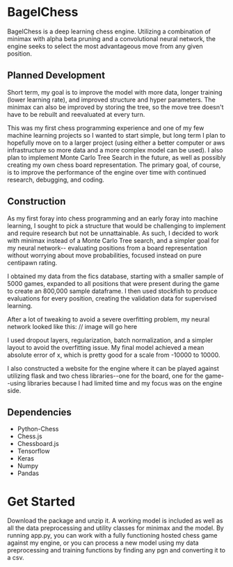 # BagelChess
BagelChess is a deep learning chess engine. Utilizing a combination of minimax with alpha beta pruning and a convolutional neural network, the engine seeks to select the most advantageous move from any given position.

## Planned Development
Short term, my goal is to improve the model with more data, longer training (lower learning rate), and improved structure and hyper parameters. The minimax can also be improved by storing the tree, so the move tree doesn't have to be rebuilt and reevaluated at every turn.

This was my first chess programming experience and one of my few machine learning projects so I wanted to start simple, but long term I plan to hopefully move on to a larger project (using either a better computer or aws infrastructure so more data and a more complex model can be used). I also plan to implement Monte Carlo Tree Search in the future, as well as possibly creating my own chess board representation. The primary goal, of course, is to improve the performance of the engine over time with continued research, debugging, and coding.

## Construction
As my first foray into chess programming and an early foray into machine learning, I sought to pick a structure that would be challenging to implement and require research but not be unnattainable. As such, I decided to work with minimax instead of a Monte Carlo Tree search, and a simpler goal for my neural network-- evaluating positions from a board representation without worrying about move probabilities, focused instead on pure centipawn rating.

I obtained my data from the fics database, starting with a smaller sample of 5000 games, expanded to all positions that were present during the game to create an 800,000 sample dataframe. I then used stockfish to produce evaluations for every position, creating the validation data for supervised learning.

After a lot of tweaking to avoid a severe overfitting problem, my neural network looked like this:
// image will go here

I used dropout layers, regularization, batch normalization, and a simpler layout to avoid the overfitting issue. My final model achieved a mean absolute error of x, which is pretty good for a scale from -10000 to 10000. 

I also constructed a website for the engine where it can be played against utilizing flask and two chess libraries--one for the board, one for the game--using libraries because I had limited time and my focus was on the engine side.

## Dependencies
- Python-Chess
- Chess.js
- Chessboard.js
- Tensorflow
- Keras
- Numpy
- Pandas

# Get Started
Download the package and unzip it. A working model is included as well as all the data preprocessing and utility classes for minimax and the model. By running app.py, you can work with a fully functioning hosted chess game against my engine, or you can process a new model using my data preprocessing and training functions by finding any pgn and converting it to a csv.
